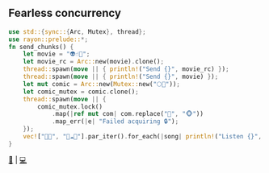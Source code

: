 ## Fearless concurrency 

```rust
use std::{sync::{Arc, Mutex}, thread};
use rayon::prelude::*;
fn send_chunks() {
    let movie = "👽☝️🚴";
    let movie_rc = Arc::new(movie).clone();
    thread::spawn(move || { println!("Send {}", movie_rc) });
    thread::spawn(move || { println!("Send {}", movie) });
    let mut comic = Arc::new(Mutex::new("🌕👦"));
    let comic_mutex = comic.clone();
    thread::spawn(move || {
        comic_mutex.lock()
            .map(|ref mut com| com.replace("👦", "🐵"))
            .map_err(|e| "Failed acquiring 🔒");
    });
    vec!["🚀👨", "👩☁️💎"].par_iter().for_each(|song| println!("Listen {}", song));
}
```

[📒](https://doc.rust-lang.org/1.7.0/book/concurrency.html) | 
[💻](https://play.rust-lang.org/?version=stable&mode=debug&edition=2018&gist=46cba10e3dde1ca0e8f8d54d653eaa16)
